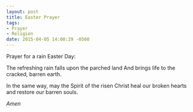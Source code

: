 ```yaml
---
layout: post
title: Easter Prayer
tags:
- Prayer
- Religion
date: 2015-04-05 14:00:29 -0500
---
```


Prayer for a rain Easter Day:

The refreshing rain
falls upon the parched land
And brings life to the
cracked, barren earth.

In the same way, may the
Spirit of the risen Christ
heal our broken hearts and
restore our barren souls.

*Amen*


